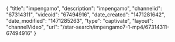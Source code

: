 {
    "title": "impengamo",
    "description": "impengamo",
    "channelid": "67314311",
    "videoid": "67494916",
    "date_created": "1471281642",
    "date_modified": "1471285263",
    "type": "captivate",
    "layout": "channelVideo",
    "url": "\/star-search\/impengamo7-1-mp4\/67314311-67494916"
}